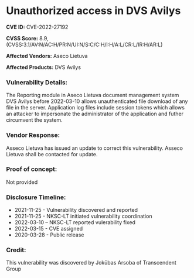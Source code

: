# Unauthorized access in DVS Avilys

**CVE ID:** CVE-2022-27192

**CVSS Score:** 8.9, (CVSS:3.1/AV:N/AC:H/PR:N/UI:N/S:C/C:H/I:H/A:L/CR:L/IR:H/AR:L) 

**Affected Vendors:** Aseco Lietuva 

**Affected Products:** DVS Avilys

### Vulnerability Details:

The Reporting module in Aseco Lietuva document management system DVS Avilys before 2022-03-10 allows unauthenticated file download of any file in the server. Application log files include session tokens which allows an attacker to impersonate the administrator of the application and futher circumvent the system.

### Vendor Response:

Asseco Lietuva has issued an update to correct this vulnerability. Asseco Lietuva shall be contacted for update.

### Proof of concept:

Not provided

### Disclosure Timeline:

- 2021-11-25 - Vulnerability discovered and reported
- 2021-11-25 - NKSC-LT initiated vulnerability coordination
- 2022-03-10 – NKSC-LT reported vulerability fixed
- 2022-03-15 - CVE assigned
- 2020-03-28 - Public release

### Credit:

This vulnerability was discovered by Jokūbas Arsoba of Transcendent Group

